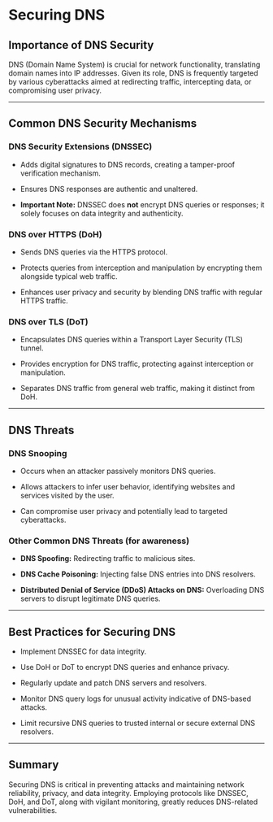 # Securing DNS

## Importance of DNS Security

DNS (Domain Name System) is crucial for network functionality, translating domain names into IP addresses. Given its role, DNS is frequently targeted by various cyberattacks aimed at redirecting traffic, intercepting data, or compromising user privacy.

---

## Common DNS Security Mechanisms

### DNS Security Extensions (DNSSEC)

- Adds digital signatures to DNS records, creating a tamper-proof verification mechanism.
    
- Ensures DNS responses are authentic and unaltered.
    
- **Important Note:** DNSSEC does **not** encrypt DNS queries or responses; it solely focuses on data integrity and authenticity.
    

### DNS over HTTPS (DoH)

- Sends DNS queries via the HTTPS protocol.
    
- Protects queries from interception and manipulation by encrypting them alongside typical web traffic.
    
- Enhances user privacy and security by blending DNS traffic with regular HTTPS traffic.
    

### DNS over TLS (DoT)

- Encapsulates DNS queries within a Transport Layer Security (TLS) tunnel.
    
- Provides encryption for DNS traffic, protecting against interception or manipulation.
    
- Separates DNS traffic from general web traffic, making it distinct from DoH.
    

---

## DNS Threats

### DNS Snooping

- Occurs when an attacker passively monitors DNS queries.
    
- Allows attackers to infer user behavior, identifying websites and services visited by the user.
    
- Can compromise user privacy and potentially lead to targeted cyberattacks.
    

### Other Common DNS Threats (for awareness)

- **DNS Spoofing:** Redirecting traffic to malicious sites.
    
- **DNS Cache Poisoning:** Injecting false DNS entries into DNS resolvers.
    
- **Distributed Denial of Service (DDoS) Attacks on DNS:** Overloading DNS servers to disrupt legitimate DNS queries.
    

---

## Best Practices for Securing DNS

- Implement DNSSEC for data integrity.
    
- Use DoH or DoT to encrypt DNS queries and enhance privacy.
    
- Regularly update and patch DNS servers and resolvers.
    
- Monitor DNS query logs for unusual activity indicative of DNS-based attacks.
    
- Limit recursive DNS queries to trusted internal or secure external DNS resolvers.
    

---

## Summary

Securing DNS is critical in preventing attacks and maintaining network reliability, privacy, and data integrity. Employing protocols like DNSSEC, DoH, and DoT, along with vigilant monitoring, greatly reduces DNS-related vulnerabilities.